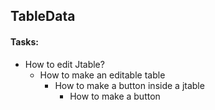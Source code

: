 ## TableData

#### Tasks:
 * How to edit Jtable? 
   * How to make an editable table
   		* How to make a button inside a jtable
   			* How to make a button
